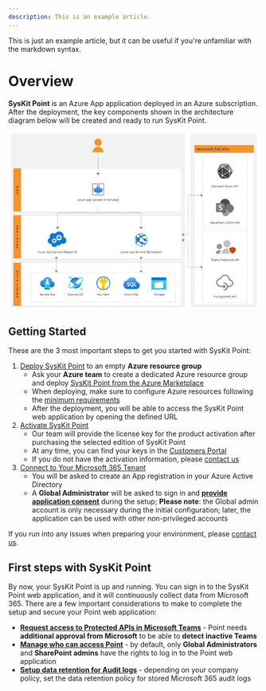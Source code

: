 ```yaml
---
description: This is an example article.
---
```


This is just an example article, but it can be useful if you're unfamiliar with the markdown syntax. 

# Overview

__SysKit Point__ is an Azure App application deployed in an Azure subscription. 
After the deployment, the key components shown in the architecture diagram below will be created and ready to run SysKit Point. 

![SysKit Point - Architecture Diagram](../.assets/overview_architecture-diagram.png)

## Getting Started
These are the 3 most important steps to get you started with SysKit Point:

1. [Deploy SysKit Point](deploy-syskit-point.md) to an empty **Azure resource group**
   * Ask your **Azure team** to create a dedicated Azure resource group and deploy [SysKit Point from the Azure Marketplace](https://azuremarketplace.microsoft.com/en-us/marketplace/apps/syskitltd.syskit_point)
   * When deploying, make sure to configure Azure resources following the [minimum requirements](https://www.syskit.com/products/point/documentation/?doc_page=requirements/system-requirements.md)
   * After the deployment, you will be able to access the SysKit Point web application by opening the defined URL
2. [Activate SysKit Point](https://www.syskit.com/products/point/documentation/?doc_page=activation/activate-syskit-point.md)
    * Our team will provide the license key for the product activation after purchasing the selected edition of SysKit Point
    * At any time, you can find your keys in the [Customers Portal](https://my.syskit.com/)
    * If you do not have the activation information, please [contact us](https://www.syskit.com/company/contact-us)
3. [Connect to Your Microsoft 365 Tenant](https://www.syskit.com/products/point/documentation/?doc_page=installation/connect-to-tenant.md)
    * You will be asked to create an App registration in your Azure Active Directory
    * A **Global Administrator** will be asked to sign in and [**provide application consent**](https://www.syskit.com/products/point/documentation/?doc_page=requirements/permission-requirements.md#global-administrator) during the setup; __Please note__: the Global admin account is only necessary during the initial configuration; later, the application can be used with other non-privileged accounts

If you run into any issues when preparing your environment, please [contact us](https://www.syskit.com/contact-us/).

## First steps with SysKit Point

By now, your SysKit Point is up and running. You can sign in to the SysKit Point web application, and it will continuously collect data from Microsoft 365. There are a few important considerations to make to complete the setup and secure your Point web application:

* [**Request access to Protected APIs in Microsoft Teams**](https://www.syskit.com/products/point/documentation/?doc_page=configuration/microsoft-teams-activity.md) - Point needs **additional approval from Microsoft** to be able to **detect inactive Teams**
* [**Manage who can access Point**](https://www.syskit.com/products/point/documentation/?doc_page=configuration/enable-role-based-access.md) - by default, only **Global Administrators** and **SharePoint admins** have the rights to log in to the Point web application
* [**Setup data retention for Audit logs**](https://www.syskit.com/products/point/documentation/?doc_page=configuration/customize-audit-logs-collection.md) - depending on your company policy, set the data retention policy for stored Microsoft 365 audit logs